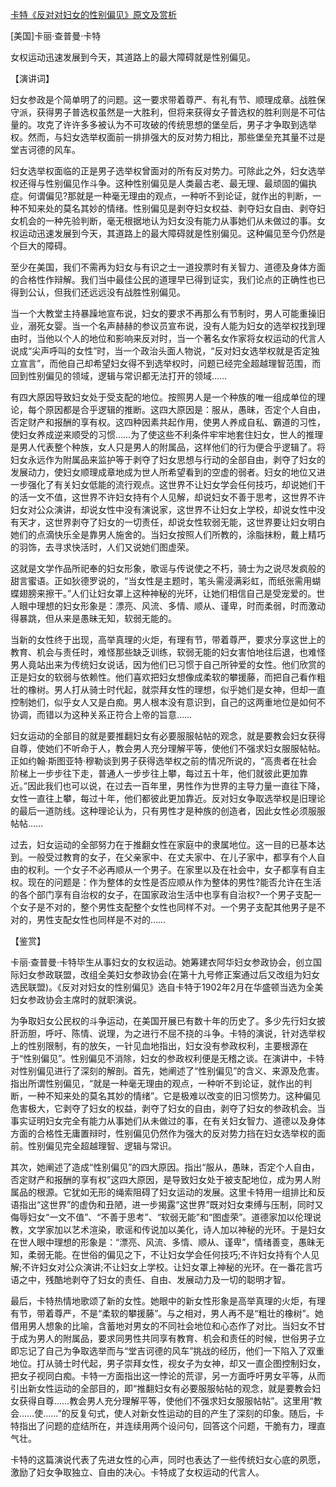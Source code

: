 [卡特《反对对妇女的性别偏见》原文及赏析](https://www.vrrw.net/wx/14803.html)

[美国]卡丽·查普曼·卡特

女权运动迅速发展到今天，其道路上的最大障碍就是性别偏见。

【演讲词】

妇女参政是个简单明了的问题。这一要求带着尊严、有礼有节、顺理成章。战胜保守派，获得男子普选权虽然是一大胜利，但将来获得女子普选权的胜利则是不可估量的。攻克了许许多多被认为不可攻破的传统思想的堡垒后，男子才争取到选举权。然而，与妇女选举权面前一排排强大的反对势力相比，那些堡垒充其量不过是堂吉诃德的风车。

妇女选举权面临的正是男子选举权曾面对的所有反对势力。可除此之外，妇女选举权还得与性别偏见作斗争。这种性别偏见是人类最古老、最无理、最顽固的偏执症。何谓偏见?那就是一种毫无理由的观点，一种听不到论证，就作出的判断，一种不知来处的莫名其妙的情绪。性别偏见是剥夺妇女权益、剥夺妇女自由、剥夺妇女机会的一种先验判断，毫无根据地认为妇女没有能力从事她们从未做过的事。女权运动迅速发展到今天，其道路上的最大障碍就是性别偏见。这种偏见至今仍然是个巨大的障碍。

至少在美国，我们不需再为妇女与有识之士一道投票时有关智力、道德及身体方面的合格性作辩解。我们当中最佳公民的道理早已得到证实，我们论点的正确性也已得到公认，但我们还远远没有战胜性别偏见。

当一个大教堂主持暴躁地宣布说，妇女的要求不再那么有节制时，男人可能重操旧业，溺死女婴。当一个名声赫赫的参议员宣布说，没有人能为妇女的选举权找到理由时，当他以个人的地位和影响来反对时，当一个著名女作家将女权运动的代言人说成“尖声呼叫的女性”时，当一个政治头面人物说，“反对妇女选举权就是否定独立宣言”，而他自己却希望妇女得不到选举权时，问题已经完全超越理智范围，而回到性别偏见的领域，逻辑与常识都无法打开的领域……

有四大原因导致妇女处于受支配的地位。按照男人是一个种族的唯一组成单位的理论，每个原因都是合乎逻辑的推断。这四大原因是：服从，愚昧，否定个人自由，否定财产和报酬的享有权。这四种因素共起作用，使男人养成自私、霸道的习性，使妇女养成逆来顺受的习惯……为了使这些不利条件牢牢地套住妇女，世人的推理是男人代表整个种族，女人只是男人的附属品，这样他们的行为便合乎逻辑了。将妇女永远作为附属品来监护等于剥夺了妇女思想与行动的全部自由，剥夺了妇女的发展动力，使妇女顺理成章地成为世人所希望看到的空虚的弱者。妇女的地位又进一步强化了有关妇女低能的流行观点。这世界不让妇女学会任何技巧，却说她们干的活一文不值，这世界不许妇女持有个人见解，却说妇女不善于思考，这世界不许妇女对公众演讲，却说女性中没有演说家，这世界不让妇女上学校，却说女性中没有天才，这世界剥夺了妇女的一切责任，却说女性软弱无能，这世界要让妇女明白她们的点滴快乐全是靠男人施舍的。当妇女按照人们所教的，涂脂抹粉，戴上精巧的羽饰，去寻求快活时，人们又说她们图虚荣。

这就是文学作品所祀奉的妇女形象，歌谣与传说使之不朽，骑士为之说尽发疯般的甜言蜜语。正如狄德罗说的，“当女性是主题时，笔头需浸满彩虹，而纸张需用蝴蝶翅膀来擦干。”人们让妇女罩上这种神秘的光环，让她们相信自己是受宠爱的。世人眼中理想的妇女形象是：漂亮、风流、多情、顺从、谨卑，时而柔弱，时而激动得暴跳，但从来是愚昧无知，软弱无能的。

当新的女性终于出现，高举真理的火炬，有理有节，带着尊严，要求分享这世上的教育、机会与责任时，难怪那些缺乏训练，软弱无能的妇女害怕地往后退，也难怪男人竟站出来为传统妇女说话，因为他们已习惯于自己所钟爱的女性。他们欣赏的正是妇女的软弱与依赖性。他们喜欢把妇女想像成柔软的攀援藤，而把自己看作粗壮的橡树。男人打从骑士时代起，就崇拜女性的理想，似乎她们是女神，但却一直控制她们，似乎女人又是白痴。男人根本没有意识到，自己的这两重地位是如何不协调，而错以为这种关系正符合上帝的旨意……

妇女运动的全部目的就是要推翻妇女有必要服服帖帖的观念，就是要教会妇女获得自尊，使她们不听命于人，教会男人充分理解平等，使他们不强求妇女服服帖帖。正如约翰·斯图亚特·穆勒谈到男子获得选举权之前的情况所说的，“高贵者在社会阶梯上一步步往下走，普通人一步步往上攀，每过五十年，他们就彼此更加靠近。”因此我们也可以说，在过去一百年里，男性作为世界的主导力量一直往下降，女性一直往上攀，每过十年，他们都彼此更加靠近。反对妇女争取选举权是旧理论的最后一道防线。这种理论认为，只有男性才是种族的创造者，因此女性必须服服帖帖……

过去，妇女运动的全部努力在于推翻女性在家庭中的隶属地位。这一目的已基本达到。一般受过教育的女子，在父亲家中、在丈夫家中、在儿子家中，都享有个人自由的权利。一个女子不必再顺从一个男子。在家里以及在社会中，女子都享有自主权。现在的问题是：作为整体的女性是否应顺从作为整体的男性?能否允许在生活的各个部门享有自治权的女子，在国家政治生活中也享有自治权?一个男子支配一个女子是不对的，整个男性支配整个女性也同样不对。一个男子支配其他男子是不对的，男性支配女性也同样是不对的……



【鉴赏】

卡丽·查普曼·卡特毕生从事妇女的女权运动。她筹建衣阿华妇女参政协会，创立国际妇女参政联盟，改组全美妇女参政协会(在第十九号修正案通过后又改组为妇女选民联盟)。《反对对妇女的性别偏见》选自卡特于1902年2月在华盛顿当选为全美妇女参政协会主席时的就职演说。

为争取妇女公民权的斗争运动，在美国开展已有数十年的历史了。多少先行妇女披肝沥胆，呼吁、陈情、说理，为之进行不屈不挠的斗争。卡特的演说，针对选举权上的性别限制，有的放矢，一针见血地指出，妇女没有参政权利，主要根源在于“性别偏见”。性别偏见不消除，妇女的参政权利便是无稽之谈。在演讲中，卡特对性别偏见进行了深刻的解剖。首先，她阐述了“性别偏见”的含义、来源及危害。指出所谓性别偏见，“就是一种毫无理由的观点，一种听不到论证，就作出的判断，一种不知来处的莫名其妙的情绪”。它是极难以改变的旧习惯势力。这种偏见危害极大，它剥夺了妇女的权益，剥夺了妇女的自由，剥夺了妇女的参政机会。当事实证明妇女完全有能力从事她们从未做过的事，在有关妇女智力、道德以及身体方面的合格性无庸置辩时，性别偏见仍然作为强大的反对势力挡在妇女选举权的面前。性别偏见完全超越理智、逻辑与常识。

其次，她阐述了造成“性别偏见”的四大原因。指出“服从，愚昧，否定个人自由，否定财产和报酬的享有权”这四大原因，是导致妇女处于被支配地位，成为男人附属品的根源。它犹如无形的绳索阻碍了妇女运动的发展。这里卡特用一组排比和反语指出“这世界”的虚伪和丑陋，进一步揭露“这世界”既对妇女束缚与压制，同时又侮辱妇女“一文不值”、“不善于思考”、“软弱无能”和“图虚荣”。道德家加以伦理说教，文学家加以艺术渲染，歌谣和传说加以美化，诗人加以神秘的光环。于是妇女在世人眼中理想的形象是：“漂亮、风流、多情、顺从、谨卑”，情绪善变，愚昧无知，柔弱无能。在世俗的偏见之下，不让妇女学会任何技巧;不许妇女持有个人见解;不许妇女对公众演讲;不让妇女上学校。让妇女罩上神秘的光环。在一番花言巧语之中，残酷地剥夺了妇女的责任、自由、发展动力及一切的聪明才智。

最后，卡特热情地歌颂了新的女性。她眼中的新女性形象是高举真理的火炬，有理有节，带着尊严，不是“柔软的攀援藤”。与之相对，男人再不是“粗壮的橡树”。她借用男人想象的比喻，含蓄地对男女的不同社会地位和心态作了对比。当妇女不甘于成为男人的附属品，要求同男性共同享有教育、机会和责任的时候，世俗男子立即忘记了自己为争取选举而与“堂吉诃德的风车”挑战的经历，他们一下陷入了双重地位。打从骑士时代起，男子崇拜女性，视女子为女神，却又一直企图控制妇女，把女子视同白痴。卡特一方面指出这一悖论的荒谬，另一方面呼吁男女平等，从而引出新女性运动的全部目的，即“推翻妇女有必要服服帖帖的观念，就是要教会妇女获得自尊……教会男人充分理解平等，使他们不强求妇女服服帖帖”。这里用“教会……使……”的反复句式，使人对新女性运动的目的产生了深刻的印象。随后，卡特指出了问题的症结所在，并连续用两个设问句，回答这个问题，干脆有力，理直气壮。

卡特的这篇演说代表了先进女性的心声，同时也表达了一些传统妇女心底的夙愿，激励了妇女争取独立、自由的决心。卡特成了女权运动的代言人。


